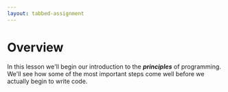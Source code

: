 ```yaml
---
layout: tabbed-assignment
---
```


# Overview

<!-- img class="overview-image" src="" -->

In this lesson we'll begin our introduction to the ***principles*** of programming.
We'll see how some of the most important steps come well before we actually begin to write code.

<!-- Don't edit links here, change them in _data/assignment.yml instead, -->

[slides]: <{{site.data.assignment.slides}}>
[template]: <{{site.data.assignment.template}}>
